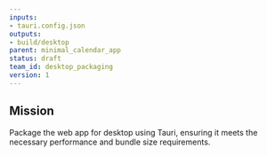 ```yaml
---
inputs:
- tauri.config.json
outputs:
- build/desktop
parent: minimal_calendar_app
status: draft
team_id: desktop_packaging
version: 1
---
```

## Mission
Package the web app for desktop using Tauri, ensuring it meets the necessary performance and bundle size requirements.

